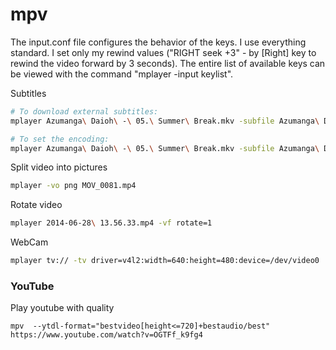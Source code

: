 # mpv

The input.conf file configures the behavior of the keys. I use everything standard. I set only my rewind values ​​("RIGHT seek +3" - by \[Right\] key to rewind the video forward by 3 seconds). The entire list of available keys can be viewed with the command "mplayer -input keylist".

Subtitles

```bash
# To download external subtitles:
mplayer Azumanga\ Daioh\ -\ 05.\ Summer\ Break.mkv -subfile Azumanga\ Daioh\ -\ 05.\ Summer\ Break.srt

# To set the encoding:
mplayer Azumanga\ Daioh\ -\ 05.\ Summer\ Break.mkv -subfile Azumanga\ Daioh\ -\ 05.\ Summer\ Break.srt -subcp utf8
```

Split video into pictures

```bash
mplayer -vo png MOV_0081.mp4
```

Rotate video

```bash
mplayer 2014-06-28\ 13.56.33.mp4 -vf rotate=1
```

WebCam

```bash
mplayer tv:// -tv driver=v4l2:width=640:height=480:device=/dev/video0
```

### YouTube

Play youtube with quality

```
mpv  --ytdl-format="bestvideo[height<=720]+bestaudio/best" https://www.youtube.com/watch?v=OGTFf_k9fg4
```
